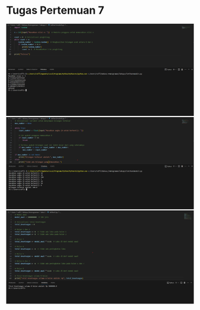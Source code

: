 # Tugas Pertemuan 7

![Gambar 1](gambarmodul3/modul%203.1.png)
![Gambar 2](gambarmodul3/modul%203.2.png)
![Gambar 3](gambarmodul3/modul%203.3.png)